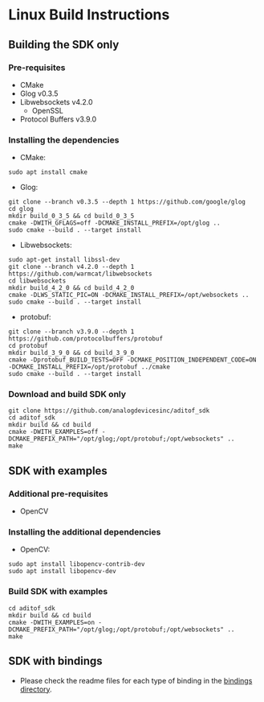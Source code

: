 # Linux Build Instructions


## Building the SDK only

### Pre-requisites
* CMake
* Glog v0.3.5
* Libwebsockets v4.2.0
  * OpenSSL
* Protocol Buffers v3.9.0

### Installing the dependencies
* CMake:
```console
sudo apt install cmake
```

* Glog:
```console
git clone --branch v0.3.5 --depth 1 https://github.com/google/glog
cd glog
mkdir build_0_3_5 && cd build_0_3_5
cmake -DWITH_GFLAGS=off -DCMAKE_INSTALL_PREFIX=/opt/glog ..
sudo cmake --build . --target install
```

* Libwebsockets:
```console
sudo apt-get install libssl-dev
git clone --branch v4.2.0 --depth 1 https://github.com/warmcat/libwebsockets
cd libwebsockets
mkdir build_4_2_0 && cd build_4_2_0
cmake -DLWS_STATIC_PIC=ON -DCMAKE_INSTALL_PREFIX=/opt/websockets ..
sudo cmake --build . --target install
```

* protobuf:
```console
git clone --branch v3.9.0 --depth 1 https://github.com/protocolbuffers/protobuf
cd protobuf
mkdir build_3_9_0 && cd build_3_9_0
cmake -Dprotobuf_BUILD_TESTS=OFF -DCMAKE_POSITION_INDEPENDENT_CODE=ON -DCMAKE_INSTALL_PREFIX=/opt/protobuf ../cmake
sudo cmake --build . --target install
```


### Download and build SDK only
```console
git clone https://github.com/analogdevicesinc/aditof_sdk
cd aditof_sdk
mkdir build && cd build
cmake -DWITH_EXAMPLES=off -DCMAKE_PREFIX_PATH="/opt/glog;/opt/protobuf;/opt/websockets" ..
make
```

## SDK with examples

### Additional pre-requisites
* OpenCV

### Installing the additional dependencies
* OpenCV:
```console
sudo apt install libopencv-contrib-dev
sudo apt install libopencv-dev
```

### Build SDK with examples
```console
cd aditof_sdk
mkdir build && cd build
cmake -DWITH_EXAMPLES=on -DCMAKE_PREFIX_PATH="/opt/glog;/opt/protobuf;/opt/websockets" ..
make
```

## SDK with bindings

- Please check the readme files for each type of binding in the [bindings directory](../../bindings).
